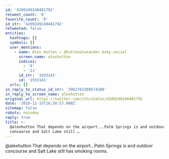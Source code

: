 ```yaml
---
id: '4209249240481792'
retweet_count: '0'
favorite_count: '0'
id_str: '4209249240481792'
retweeted: false
entities:
  hashtags: []
  symbols: []
  user_mentions:
    - name: Alex Hutton / @huttonalexander.bsky.social
      screen_name: alexhutton
      indices:
        - '0'
        - '11'
      id_str: '1933141'
      id: '1933141'
  urls: []
in_reply_to_status_id_str: '3962762388574208'
in_reply_to_screen_name: alexhutton
original_url: https://twitter.com/jth/status/4209249240481792
date: '2010-11-15T16:28:57.000Z'
sitemap: false
robots: noindex
reply: true
title: >-
  @alexhutton That depends on the airport...Palm Springs is and outdoor
  concourse and Salt Lake still …
---
```


@alexhutton That depends on the airport...Palm Springs is and outdoor concourse and Salt Lake still has smoking rooms.